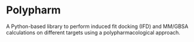 # Polypharm

A Python-based library to perform induced fit docking (IFD) and MM/GBSA
calculations on different targets using a polypharmacological approach.
